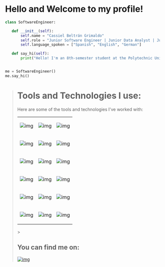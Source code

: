 # Hello and Welcome to my profile!

 ```python
class SoftwareEngineer:

    def __init__(self):
        self.name = "Cassiel Beltrán Grimaldo"
        self.role = "Junior Software Engineer | Junior Data Analyst | Junior DBA"
        self.language_spoken = ["Spanish", "English", "German"]

    def say_hi(self):
        print("Hello! I'm an 8th-semester student at the Polytechnic University of San Luis Potosí, Mexico.")


me = SoftwareEngineer()
me.say_hi()

```
> # Tools and Technologies I use:  
> 
> Here are some of the tools and technologies I've worked with:
>  <table style="width:100%; border-collapse:collapse; text-align:center;">
 <tr>
 <td>
 
 ![img](https://img.shields.io/badge/PowerBI-F2C811?style=for-the-badge&logo=Power%20BI&logoColor=white)
 </td>
 <td>
 
 ![img](https://img.shields.io/badge/Vue%20js-35495E?style=for-the-badge&logo=vuedotjs&logoColor=4FC08D)
 </td>
 <td>
 
 ![img](https://img.shields.io/badge/Vuetify-1867C0?style=for-the-badge&logo=vuetify&logoColor=white)
 </td>
 </tr>
 
 <tr>
 <td>
 
 ![img](https://img.shields.io/badge/JavaScript-323330?style=for-the-badge&logo=javascript&logoColor=F7DF1E)
 </td>
 <td>
 
 ![img](https://img.shields.io/badge/PHP-777BB4?style=for-the-badge&logo=php&logoColor=white)
 </td>
 <td>
 
 ![img](https://img.shields.io/badge/Python-FFD43B?style=for-the-badge&logo=python&logoColor=blue)
 </td>
 </tr>
 
 <tr>
 <td>
 
 ![img](https://img.shields.io/badge/Google%20Sheets-34A853?style=for-the-badge&logo=google-sheets&logoColor=white)
 </td>
 <td>
 
 ![img](https://img.shields.io/badge/GitHub-100000?style=for-the-badge&logo=github&logoColor=white)
 </td>
 <td>
 
 ![img](https://img.shields.io/badge/Microsoft_Excel-217346?style=for-the-badge&logo=microsoft-excel&logoColor=white)
 </td>
 </tr>
 
 <tr>
 <td>
 
 ![img](https://img.shields.io/badge/C%2B%2B-00599C?style=for-the-badge&logo=c%2B%2B&logoColor=white)
 </td>
 <td>
 
 ![img](https://img.shields.io/badge/CSS3-1572B6?style=for-the-badge&logo=css3&logoColor=white)
 </td>
 <td>
 
 ![img](https://img.shields.io/badge/HTML5-E34F26?style=for-the-badge&logo=html5&logoColor=white)
 </td>
 </tr>
 
 <tr>
 <td>
 
 ![img](https://img.shields.io/badge/C-00599C?style=for-the-badge&logo=c&logoColor=white)
 </td>
 <td>
 
 ![img](https://img.shields.io/badge/MySQL-005C84?style=for-the-badge&logo=mysql&logoColor=white)
 </td>
 <td>
 
 ![img](https://img.shields.io/badge/PostgreSQL-316192?style=for-the-badge&logo=postgresql&logoColor=white)
 </td>
 </tr>
 
 <tr>
 <td>
 
 ![img](https://img.shields.io/badge/Microsoft%20SQL%20Server-CC2927?style=for-the-badge&logo=microsoft%20sql%20server&logoColor=white)
 </td>
 <td>
 
 ![img](https://img.shields.io/badge/Figma-F24E1E?style=for-the-badge&logo=figma&logoColor=white)
 </td>
 <td>
 
 ![img](https://img.shields.io/badge/Sqlite-003B57?style=for-the-badge&logo=sqlite&logoColor=white)
 </td>
 </tr>
 </table>
> 


You can find me on:
---
[![img](https://img.shields.io/badge/LinkedIn-0077B5?style=for-the-badge&logo=linkedin&logoColor=white)](https://www.linkedin.com/in/cassiel-beltr%C3%A1n-grimaldo-5472b422a/)

